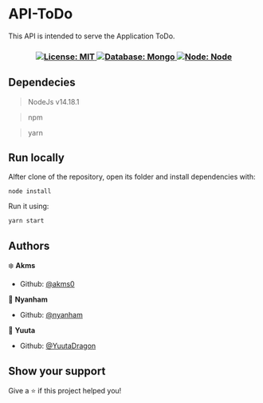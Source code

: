 # API-ToDo
This API is intended to serve the Application ToDo.
<h3 align="center">
  <a href="#" target="_blank">
    <img alt="License: MIT" src="https://img.shields.io/badge/License-MIT-yellow.svg" />
  </a>
  <a href="#" target="_blank">
    <img alt="Database: Mongo" src="https://img.shields.io/badge/-Mongo-green"/>
  </a>
   <a href="#" target="_blank">
    <img alt="Node: Node" src="https://img.shields.io/badge/-Node-success" />
  </a>
</h3>

## Dependecies

>NodeJs v14.18.1

>npm

>yarn

## Run locally

Alfter clone of the repository, open its folder and install dependencies with:

```shh
node install
```

Run it using:

```sh
yarn start
```

## Authors

:snowflake: **Akms**
- Github: [@akms0](https://github.com/akms0)

:rice_ball:	 **Nyanham**
- Github: [@nyanham](https://github.com/nyanham)

:ramen: **Yuuta**
- Github: [@YuutaDragon](https://github.com/YuutaDragon)

## Show your support

Give a ⭐️ if this project helped you!
